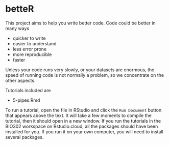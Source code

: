 # betteR

This project aims to help you write better code. 
Code could be better in many ways

- quicker to write
- easier to understand
- less error prone
- more reproducible
- faster

Unless your code runs very slowly, or your datasets are enormous, the speed of running code is not normally a problem, so we concentrate on the other aspects.

Tutorials included are

- 5-pipes.Rmd

To run a tutorial, open the file in RStudio and click the `Run Document` button that appears above the text.
It will take a few moments to compile the tutorial, then it should open in a new window.
If you run the tutorials in the BIO302 workspace on Rstudio.cloud, all the packages should have been installed for you. 
If you run it on your own computer, you will need to install several packages. 